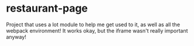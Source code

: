 # restaurant-page

Project that uses a lot module to help me get used to it, as well as all the webpack environment! It works okay, but the iframe wasn't really important anyway!